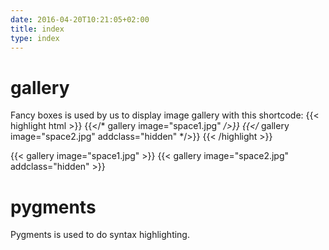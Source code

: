 ```yaml
---
date: 2016-04-20T10:21:05+02:00
title: index
type: index
---
```



# gallery

Fancy boxes is used  by us to display image gallery with this shortcode:
{{< highlight html >}}
{{</* gallery image="space1.jpg" */>}}
{{</* gallery image="space2.jpg" addclass="hidden" */>}}
{{< /highlight >}}

{{< gallery image="space1.jpg" >}}
{{< gallery image="space2.jpg" addclass="hidden" >}}

# pygments

Pygments is used to do syntax highlighting.
